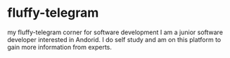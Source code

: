 # fluffy-telegram
my fluffy-telegram corner for software development
I am a junior software developer interested in Andorid. I do self study and am on this platform to gain more information from experts.
